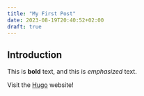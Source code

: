 ```yaml
---
title: "My First Post"
date: 2023-08-19T20:40:52+02:00
draft: true
---
```


## Introduction

This is **bold** text, and this is *emphasized* text.

Visit the [Hugo](https://gohugo.io) website!